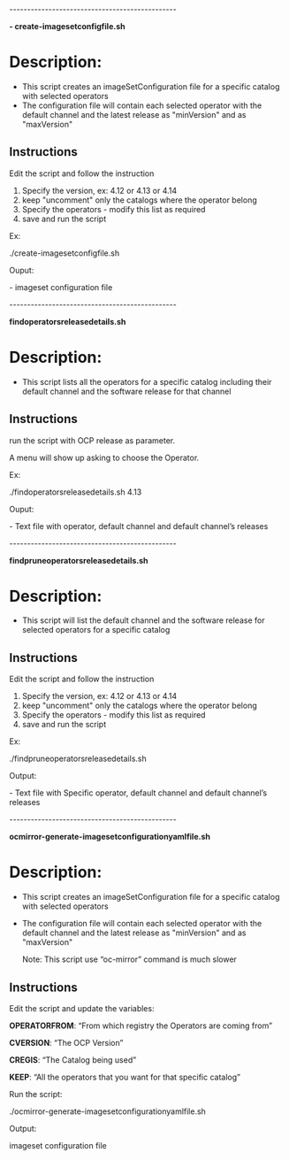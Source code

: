 
\-----------------------------------------------

**\- create-imagesetconfigfile.sh**
# Description: 
- This script creates an imageSetConfiguration file for a specific catalog
  with selected operators
- The configuration file will contain each selected operator with the default
  channel and the latest release as "minVersion" and as "maxVersion"
  
## Instructions
Edit the script and follow the instruction

1.  Specify the version, ex: 4.12 or 4.13 or 4.14
2.  keep "uncomment" only the catalogs where the operator belong
3.  Specify the operators - modify this list as required
4.  save and run the script

Ex:

./create-imagesetconfigfile.sh

Ouput:

\- imageset configuration file

\-----------------------------------------------

**findoperatorsreleasedetails.sh**

# Description: 
- This script lists all the operators for a specific catalog
  including their default channel and the software release for
  that channel

## Instructions

run the script with OCP release as parameter.

A menu will show up asking to choose the Operator.

Ex:

./findoperatorsreleasedetails.sh 4.13

Ouput:

\- Text file with operator, default channel and default channel’s releases

\-----------------------------------------------

**findpruneoperatorsreleasedetails.sh**

# Description: 
- This script will list the default channel and the software release for
  selected operators for a specific catalog


## Instructions
Edit the script and follow the instruction

1.  Specify the version, ex: 4.12 or 4.13 or 4.14
2.  keep "uncomment" only the catalogs where the operator belong
3.  Specify the operators - modify this list as required
4.  save and run the script

Ex:

./findpruneoperatorsreleasedetails.sh

Output:

\- Text file with Specific operator, default channel and default channel’s releases

\-----------------------------------------------

**ocmirror-generate-imagesetconfigurationyamlfile.sh**

# Description: 
- This script creates an imageSetConfiguration file for a specific catalog
  with selected operators
- The configuration file will contain each selected operator with the default
  channel and the latest release as "minVersion" and as "maxVersion"

  Note: This script use “oc-mirror” command is much slower

## Instructions
Edit the script and update the variables:

**OPERATORFROM**: “From which registry the Operators are coming from”

**CVERSION**: “The OCP Version”

**CREGIS**: “The Catalog being used”

**KEEP**: “All the operators that you want for that specific catalog”

Run the script:

./ocmirror-generate-imagesetconfigurationyamlfile.sh

Output:

imageset configuration file
